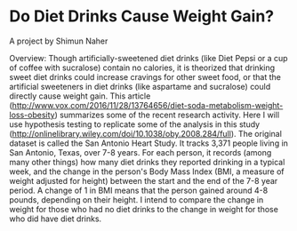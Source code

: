 # Do Diet Drinks Cause Weight Gain?

A project by Shimun Naher

Overview: 
Though artificially-sweetened diet drinks (like Diet Pepsi or a cup of coffee with sucralose) contain no calories, it is theorized that drinking sweet diet drinks could increase cravings for other sweet food, or that the artificial sweeteners in diet drinks (like aspartame and sucralose) could directly cause weight gain. This article (http://www.vox.com/2016/11/28/13764656/diet-soda-metabolism-weight-loss-obesity) summarizes some of the recent research activity. 
Here I will use hypothesis testing to replicate some of the analysis in this study 
(http://onlinelibrary.wiley.com/doi/10.1038/oby.2008.284/full). The original dataset is called the San Antonio Heart Study. It tracks 3,371 people living in San Antonio, Texas, over 7-8 years. For each person, it records (among many other things) how many diet drinks they reported drinking in a typical week, and the change in the person's Body Mass Index (BMI, a measure of weight adjusted for height) between the start and the end of the 7-8 year period. A change of 1 in BMI means that the person gained around 4-8 pounds, depending on their height. 
I intend to compare the change in weight for those who had no diet drinks to the change in weight for those who did have diet drinks. 
